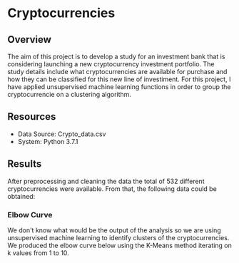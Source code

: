 # Cryptocurrencies

## Overview

The aim of this project is to develop a study for an investment bank that is considering launching a new cryptocurrency investment portfolio. The study details include what cryptocurrencies are available for purchase and how they can be classified for this new line of investiment. For this project, I have applied unsupervised machine learning functions in order to group the cryptocurrencie on a clustering algorithm. 

## Resources
- Data Source: Crypto_data.csv
- System: Python 3.7.1


## Results

After preprocessing and cleaning the data the total of 532 different cryptocurrencies were available. From that, the following data could be obtained:

### Elbow Curve

We don't know what would be the output of the analysis so we are using unsupervised machine learning to identify clusters of the cryptocurrencies.
We produced the elbow curve below using the K-Means method iterating on k values from 1 to 10.

